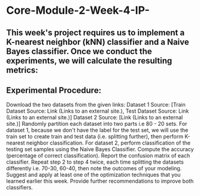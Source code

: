 # Core-Module-2-Week-4-IP-
## This week's project requires us to implement a K-nearest neighbor (kNN) classifier  and a Naive Bayes classifier. Once we conduct the experiments, we will calculate the resulting metrics:
## Experimental Procedure:

Download the two datasets from the given links:
Dataset 1 Source: [Train Dataset Source: Link (Links to an external site.), Test Dataset Source: Link (Links to an external site.)]
Dataset 2 Source: [Link (Links to an external site.)]
Randomly partition each dataset into two parts i.e 80 - 20  sets.
For dataset 1, because we don't have the label for the test set, we will use the train set to create train and test data (i.e. splitting further), then perform K-nearest neighbor classification.
For dataset 2, perform classification of the testing set samples using the Naive Bayes Classifier.
Compute the accuracy (percentage of correct classification).
Report the confusion matrix of each classifier.
Repeat step 2 to step 4 twice, each time splitting the datasets differently i.e. 70-30, 60-40, then note the outcomes of your modeling.
Suggest and apply at least one of the optimization techniques that you learned earlier this week.
Provide further recommendations to improve both classifiers.
